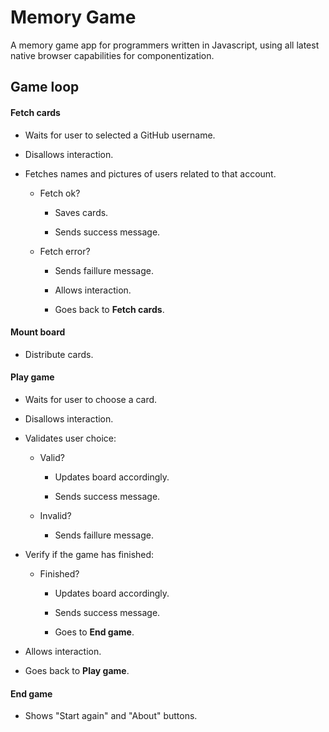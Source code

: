 # Memory Game

A memory game app for programmers written in Javascript, using all latest native browser capabilities for componentization.

## Game loop

#### Fetch cards

* Waits for user to selected a GitHub username.

* Disallows interaction.

* Fetches names and pictures of users related to that account.

  * Fetch ok?

    * Saves cards.

    * Sends success message.

  * Fetch error?

    * Sends faillure message.

    * Allows interaction.
  
    * Goes back to **Fetch cards**.

#### Mount board

* Distribute cards.

#### Play game

* Waits for user to choose a card.

* Disallows interaction.

* Validates user choice:

  * Valid?

    * Updates board accordingly.

    * Sends success message.

  * Invalid?

    * Sends faillure message.

* Verify if the game has finished:

  * Finished?

    * Updates board accordingly.

    * Sends success message.

    * Goes to **End game**.

* Allows interaction.

* Goes back to **Play game**.

#### End game

* Shows "Start again" and "About" buttons.
